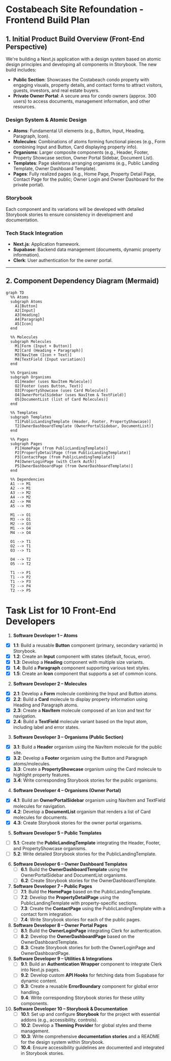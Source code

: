 # Costabeach Site Refoundation - Frontend Build Plan

## 1. Initial Product Build Overview (Front‑End Perspective)

We're building a Next.js application with a design system based on atomic design principles and developing all components in Storybook. The new build includes:

- **Public Section**: Showcases the Costabeach condo property with engaging visuals, property details, and contact forms to attract visitors, guests, investors, and real estate buyers.
- **Private Owner Portal**: A secure area for condo owners (approx. 300 users) to access documents, management information, and other resources.

### Design System & Atomic Design

- **Atoms**: Fundamental UI elements (e.g., Button, Input, Heading, Paragraph, Icon).
- **Molecules**: Combinations of atoms forming functional pieces (e.g., Form combining Input and Button, Card displaying property info).
- **Organisms**: Larger composite components (e.g., Header, Footer, Property Showcase section, Owner Portal Sidebar, Document List).
- **Templates**: Page skeletons arranging organisms (e.g., Public Landing Template, Owner Dashboard Template).
- **Pages**: Fully realized pages (e.g., Home Page, Property Detail Page, Contact Page for the public; Owner Login and Owner Dashboard for the private portal).

### Storybook

Each component and its variations will be developed with detailed Storybook stories to ensure consistency in development and documentation.

### Tech Stack Integration

- **Next.js**: Application framework.
- **Supabase**: Backend data management (documents, dynamic property information).
- **Clerk**: User authentication for the owner portal.

---

## 2. Component Dependency Diagram (Mermaid)

```mermaid
graph TD
  %% Atoms
  subgraph Atoms
    A1[Button]
    A2[Input]
    A3[Heading]
    A4[Paragraph]
    A5[Icon]
  end
  
  %% Molecules
  subgraph Molecules
    M1[Form (Input + Button)]
    M2[Card (Heading + Paragraph)]
    M3[NavItem (Icon + Text)]
    M4[TextField (Input variation)]
  end
  
  %% Organisms
  subgraph Organisms
    O1[Header (uses NavItem Molecule)]
    O2[Footer (uses Button, Text)]
    O3[PropertyShowcase (uses Card Molecule)]
    O4[OwnerPortalSidebar (uses NavItem & TextField)]
    O5[DocumentList (list of Card Molecules)]
  end
  
  %% Templates
  subgraph Templates
    T1[PublicLandingTemplate (Header, Footer, PropertyShowcase)]
    T2[OwnerDashboardTemplate (OwnerPortalSidebar, DocumentList)]
  end
  
  %% Pages
  subgraph Pages
    P1[HomePage (from PublicLandingTemplate)]
    P2[PropertyDetailPage (from PublicLandingTemplate)]
    P3[ContactPage (from PublicLandingTemplate)]
    P4[OwnerLoginPage (with Clerk Auth)]
    P5[OwnerDashboardPage (from OwnerDashboardTemplate)]
  end

  %% Dependencies
  A1 --> M1
  A2 --> M1
  A3 --> M2
  A4 --> M2
  A2 --> M4
  A5 --> M3

  M1 --> O1
  M3 --> O1
  M2 --> O3
  M1 --> O4
  M4 --> O4
  
  O1 --> T1
  O2 --> T1
  O3 --> T1
  
  O4 --> T2
  O5 --> T2
  
  T1 --> P1
  T1 --> P2
  T1 --> P3
  T2 --> P4
  T2 --> P5
```

# Task List for 10 Front-End Developers

1. **Software Developer 1 – Atoms**
- [x] **1.1**: Build a reusable **Button** component (primary, secondary variants) in Storybook.
- [x] **1.2**: Create an **Input** component with states (default, focus, error).
- [x] **1.3**: Develop a **Heading** component with multiple size variants.
- [x] **1.4**: Build a **Paragraph** component supporting various text styles.
- [x] **1.5**: Create an **Icon** component that supports a set of common icons.

2. **Software Developer 2 – Molecules**
- [x] **2.1**: Develop a **Form** molecule combining the Input and Button atoms.
- [x] **2.2**: Build a **Card** molecule to display property information using Heading and Paragraph atoms.
- [x] **2.3**: Create a **NavItem** molecule composed of an Icon and text for navigation.
- [x] **2.4**: Build a **TextField** molecule variant based on the Input atom, including label and error states.

3. **Software Developer 3 – Organisms (Public Section)**
- [x] **3.1**: Build a **Header** organism using the NavItem molecule for the public site.
- [x] **3.2**: Develop a **Footer** organism using the Button and Paragraph atoms/molecules.
- [x] **3.3**: Create a **PropertyShowcase** organism using the Card molecule to highlight property features.
- [x] **3.4**: Write corresponding Storybook stories for the public organisms.

4. **Software Developer 4 – Organisms (Owner Portal)**
- [x] **4.1**: Build an **OwnerPortalSidebar** organism using NavItem and TextField molecules for navigation.
- [x] **4.2**: Develop a **DocumentList** organism that renders a list of Card molecules for documents.
- [x] **4.3**: Create Storybook stories for the owner portal organisms.

5. **Software Developer 5 – Public Templates**
- [ ] **5.1**: Create the **PublicLandingTemplate** integrating the Header, Footer, and PropertyShowcase organisms.
- [ ] **5.2**: Write detailed Storybook stories for the PublicLandingTemplate.

6. **Software Developer 6 – Owner Dashboard Templates**
   - [ ] **6.1**: Build the **OwnerDashboardTemplate** using the OwnerPortalSidebar and DocumentList organisms.
   - [ ] **6.2**: Create Storybook stories for the OwnerDashboardTemplate.

7. **Software Developer 7 – Public Pages**
   - [ ] **7.1**: Build the **HomePage** based on the PublicLandingTemplate.
   - [ ] **7.2**: Develop the **PropertyDetailPage** using the PublicLandingTemplate with property-specific sections.
   - [ ] **7.3**: Create the **ContactPage** using the PublicLandingTemplate with a contact form integration.
   - [ ] **7.4**: Write Storybook stories for each of the public pages.

8. **Software Developer 8 – Owner Portal Pages**
   - [ ] **8.1**: Build the **OwnerLoginPage** integrating Clerk for authentication.
   - [ ] **8.2**: Develop the **OwnerDashboardPage** based on the OwnerDashboardTemplate.
   - [ ] **8.3**: Create Storybook stories for both the OwnerLoginPage and OwnerDashboardPage.

9. **Software Developer 9 – Utilities & Integrations**
   - [ ] **9.1**: Build an **Authentication Wrapper** component to integrate Clerk into Next.js pages.
   - [ ] **9.2**: Develop custom **API Hooks** for fetching data from Supabase for dynamic content.
   - [ ] **9.3**: Create a reusable **ErrorBoundary** component for global error handling.
   - [ ] **9.4**: Write corresponding Storybook stories for these utility components.

10. **Software Developer 10 – Storybook & Documentation**
    - [ ] **10.1**: Set up and configure **Storybook** for the project with essential addons (e.g., accessibility, controls).
    - [ ] **10.2**: Develop a **Theming Provider** for global styles and theme management.
    - [ ] **10.3**: Write comprehensive **documentation stories** and a README for the design system within Storybook.
    - [ ] **10.4**: Ensure accessibility guidelines are documented and integrated in Storybook stories.
